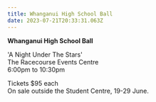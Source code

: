 ```yaml
---
title: Whanganui High School Ball
date: 2023-07-21T20:33:31.063Z
---
```

**Whanganui High School Ball**  

'A Night Under The Stars'  
The Racecourse Events Centre  
6:00pm to 10:30pm  

Tickets $95 each  
On sale outside the Student Centre, 19-29 June.